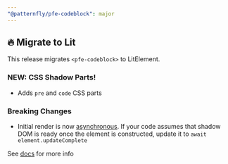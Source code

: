 ```yaml
---
"@patternfly/pfe-codeblock": major
---
```


## 🔥 Migrate to Lit

This release migrates `<pfe-codeblock>` to LitElement.

### NEW: CSS Shadow Parts!
- Adds `pre` and `code` CSS parts

### Breaking Changes
- Initial render is now [asynchronous](https://lit.dev/docs/components/lifecycle/#reactive-update-cycle).
  If your code assumes that shadow DOM is ready once the element is constructed, update it to `await element.updateComplete`


See [docs](https://patternflyelements.org/components/codeblock/) for more info
